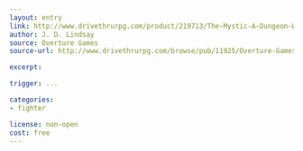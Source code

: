 ```yaml
---
layout: entry
link: http://www.drivethrurpg.com/product/219713/The-Mystic-A-Dungeon-World-CC
author: J. D. Lindsay
source: Overture Games
source-url: http://www.drivethrurpg.com/browse/pub/11925/Overture-Games

excerpt:

trigger: ...

categories:
- fighter

license: non-open
cost: free
---
```

